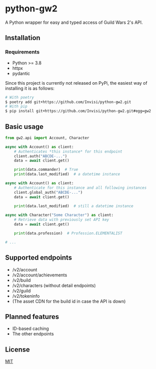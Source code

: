 # python-gw2
A Python wrapper for easy and typed access of Guild Wars 2's API.

## Installation
### Requirements
- Python >= 3.8
- httpx
- pydantic

Since this project is currently not released on PyPi, the easiest way of installing it 
is as follows:
```bash
# With poetry
$ poetry add git+https://github.com/Invisi/python-gw2.git
# With pip
$ pip install git+https://github.com/Invisi/python-gw2.git#egg=gw2
```

## Basic usage
```python
from gw2.api import Account, Character

async with Account() as client:
    # Authenticates *this instance* for this endpoint
    client.auth("ABCDE-...")
    data = await client.get()

    print(data.commander)  # True
    print(data.last_modified)  # a datetime instance

async with Account() as client:
    # Authenticate for this instance and all following instances
    client.global_auth("ABCDE-...")
    data = await client.get()
    
    print(data.last_modified)  # still a datetime instance

async with Character("Some Character") as client:
    # Retrieve data with previously set API key
    data = await client.get()

    print(data.profession)  # Profession.ELEMENTALIST

# ...
```

## Supported endpoints
- /v2/account
- /v2/account/achievements
- /v2/build
- /v2/characters (without detail endpoints)
- /v2/guild
- /v2/tokeninfo
- (The asset CDN for the build id in case the API is down)

## Planned features
- ID-based caching
- The other endpoints

## License
[MIT](LICENSE)